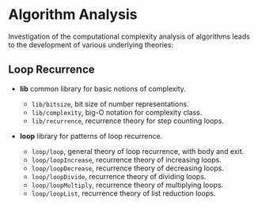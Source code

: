 # Algorithm Analysis

Investigation of the computational complexity analysis of algorithms
leads to the development of various underlying theories:

## Loop Recurrence
* __lib__ common library for basic notions of complexity.
    * `lib/bitsize`, bit size of number representations.
    * `lib/complexity`, big-O notation for complexity class.
    * `lib/recurrence`, recurrence theory for step counting loops.

* __loop__ library for patterns of loop recurrence.
    * `loop/loop`, general theory of loop recurrence, with body and exit.
    * `loop/loopIncrease`, recurrence theory of increasing loops.
    * `loop/loopDecrease`, recurrence theory of decreasing loops.
    * `loop/loopDivide`, recurrence theory of dividing loops.
    * `loop/loopMultiply`, recurrence theory of multiplying loops.
    * `loop/loopList`, recurrence theory of list reduction loops.
